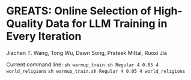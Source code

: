 # GREATS: Online Selection of High-Quality Data for LLM Training in Every Iteration

Jiachen T. Wang, Tong Wu, Dawn Song, Prateek Mittal, Ruoxi Jia


Current command line: 
`sh warmup_train.sh Regular 4 0.05 4 world_religions`
`sh warmup_train.sh Regular 4 0.05 4 world_religions`
